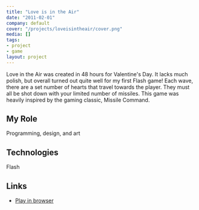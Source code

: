 ```yaml
---
title: "Love is in the Air"
date: "2011-02-01"
company: default
cover: "/projects/loveisintheair/cover.png"
media: []
tags:
- project
- game
layout: project
---
```


Love in the Air was created in 48 hours for Valentine's Day. It lacks much polish, but overall turned out quite well for my first Flash game! Each wave, there are a set number of hearts that travel towards the player. They must all be shot down with your limited number of missiles. This game was heavily inspired by the gaming classic, Missile Command.

## My Role
Programming, design, and art

## Technologies
Flash

## Links
* [Play in browser](/projects/loveisintheair/play.html)
